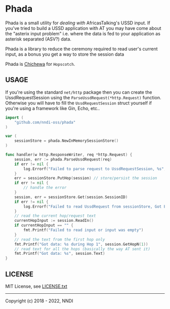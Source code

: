 Phada
=====

Phada is a small utility for _dealing with_ AfricasTalking's USSD input. If you've tried to build a USSD application with AT you may have come about the "asterix input problem" i.e. where the data is fed to your application as asterisk separated (ASV?) data.

Phada is a library to reduce the ceremony required to read user's current input, as a bonus you get a way to store the session data

Phada is [Chichewa](https://en.wikipedia.org/wiki/Chichewa) for `Hopscotch`.

## USAGE

If you're using the standard `net/http` package then you can create the UssdRequestSession
using the `ParseUssdRequest(*http.Request)` function. Otherwise you will have to 
fill the `UssdRequestSession` struct yourself if you're using a framework like Gin, Echo, etc..


```go
import (
    "github.com/nndi-oss/phada"
)

var (
    sessionStore = phada.NewInMemorySessionStore()
)

func handler(w http.ResponseWriter, req *http.Request) {
    session, err := phada.ParseUssdRequest(req)
    if err != nil {
        log.Errorf("Failed to parse request to UssdRequestSession, %s", err)
    }
    err = sessionStore.PutHop(session) // store/persist the session
    if err != nil {
        // handle the error
    }
    session, err = sessionStore.Get(session.SessionID)
    if err != nil {
        log.Errorf("Failed to read UssdRequest from sessionStore, Got Error: %s", err)
    }
    // read the current hop/request text
    currentHopInput := session.ReadIn()
    if currentHopInput == "" {
        fmt.Printf("Failed to read input or input was empty")
    }
    // read the text from the first hop only
    fmt.Printf("Got data: %s during Hop 1", session.GetHopN(1))
    // read text for all the hops (basically the way AT sent it)
    fmt.Printf("Got data: %s", session.Text)
}
```


## LICENSE

MIT License, see [LICENSE.txt](./LICENSE)

---

Copyright (c) 2018 - 2022, NNDI